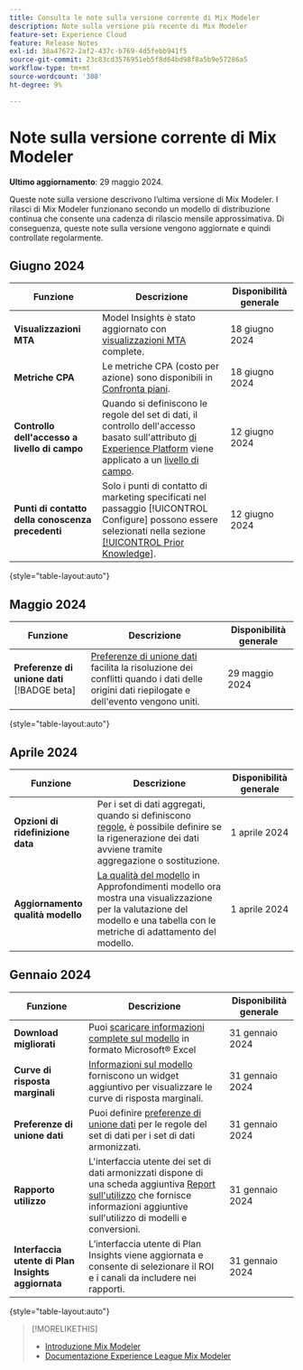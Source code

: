 ```yaml
---
title: Consulta le note sulla versione corrente di Mix Modeler
description: Note sulla versione più recente di Mix Modeler
feature-set: Experience Cloud
feature: Release Notes
exl-id: 38a47672-2af2-437c-b769-4d5febb941f5
source-git-commit: 23c83cd3576951eb5f8d64bd98f8a5b9e57286a5
workflow-type: tm+mt
source-wordcount: '308'
ht-degree: 9%

---
```


# Note sulla versione corrente di Mix Modeler

**Ultimo aggiornamento**: 29 maggio 2024.

Queste note sulla versione descrivono l’ultima versione di Mix Modeler. I rilasci di Mix Modeler funzionano secondo un modello di distribuzione continua che consente una cadenza di rilascio mensile approssimativa. Di conseguenza, queste note sulla versione vengono aggiornate e quindi controllate regolarmente.

## Giugno 2024

| Funzione | Descrizione | Disponibilità generale |
|---|---|---|
| **Visualizzazioni MTA** | Model Insights è stato aggiornato con [visualizzazioni MTA](../models/insights.md#attribution) complete. | 18 giugno 2024 |
| **Metriche CPA** | Le metriche CPA (costo per azione) sono disponibili in [Confronta piani](../plans/compare.md). | 18 giugno 2024 |
| **Controllo dell&#39;accesso a livello di campo** | Quando si definiscono le regole del set di dati, il controllo dell&#39;accesso basato sull&#39;attributo [di Experience Platform](https://experienceleague.adobe.com/en/docs/experience-platform/access-control/abac/overview) viene applicato a un [livello di campo](../harmonize-data/dataset-rules.md#field-level-access-control). | 12 giugno 2024 |
| **Punti di contatto della conoscenza precedenti** | Solo i punti di contatto di marketing specificati nel passaggio [!UICONTROL Configure] possono essere selezionati nella sezione [[!UICONTROL Prior Knowledge]](../models/create.md). | 12 giugno 2024 |

{style="table-layout:auto"}

## Maggio 2024

| Funzione | Descrizione | Disponibilità generale |
|---|---|---|
| **Preferenze di unione dati** [!BADGE beta] | [Preferenze di unione dati](../harmonize-data/dataset-rules.md#data-merge-preferences) facilita la risoluzione dei conflitti quando i dati delle origini dati riepilogate e dell&#39;evento vengono uniti. | 29 maggio 2024 |

{style="table-layout:auto"}




## Aprile 2024

| Funzione | Descrizione | Disponibilità generale |
|---|---|---|
| **Opzioni di ridefinizione data** | Per i set di dati aggregati, quando si definiscono [regole](../harmonize-data/dataset-rules.md), è possibile definire se la rigenerazione dei dati avviene tramite aggregazione o sostituzione. | 1 aprile 2024 |
| **Aggiornamento qualità modello** | [La qualità del modello](/help/models/insights.md) in Approfondimenti modello ora mostra una visualizzazione per la valutazione del modello e una tabella con le metriche di adattamento del modello. | 1 aprile 2024 |


## Gennaio 2024

| Funzione | Descrizione | Disponibilità generale |
|---|---|---|
| **Download migliorati** | Puoi [scaricare informazioni complete sul modello](../models/insights.md) in formato Microsoft® Excel | 31 gennaio 2024 |
| **Curve di risposta marginali** | [Informazioni sul modello](../models/insights.md) forniscono un widget aggiuntivo per visualizzare le curve di risposta marginali. | 31 gennaio 2024 |
| **Preferenze di unione dati** | Puoi definire [preferenze di unione dati](../harmonize-data/dataset-rules.md#data-merge-preferences) per le regole del set di dati per i set di dati armonizzati. | 31 gennaio 2024 |
| **Rapporto utilizzo** | L&#39;interfaccia utente dei set di dati armonizzati dispone di una scheda aggiuntiva [Report sull&#39;utilizzo](../harmonize-data/usage-report.md) che fornisce informazioni aggiuntive sull&#39;utilizzo di modelli e conversioni. | 31 gennaio 2024 |
| **Interfaccia utente di Plan Insights aggiornata** | L’interfaccia utente di Plan Insights viene aggiornata e consente di selezionare il ROI e i canali da includere nei rapporti. | 31 gennaio 2024 |

{style="table-layout:auto"}


>[!MORELIKETHIS]
>
>* [Introduzione Mix Modeler](https://business.adobe.com/products/experience-platform/planning-and-measurement.html)
>* [Documentazione Experience League Mix Modeler](https://experienceleague.adobe.com/it/docs/mix-modeler)
